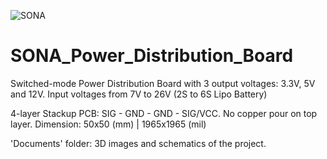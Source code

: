 ![SONA](https://user-images.githubusercontent.com/77835086/131784896-5a124b25-a138-423c-80f9-e41e9284fc22.PNG)
# SONA_Power_Distribution_Board
Switched-mode Power Distribution Board with 3 output voltages: 3.3V, 5V and 12V. Input voltages from 7V to 26V (2S to 6S Lipo Battery)

4-layer Stackup PCB: SIG - GND - GND - SIG/VCC. No copper pour on top layer. Dimension: 50x50 (mm) | 1965x1965 (mil)

'Documents' folder: 3D images and schematics of the project.
